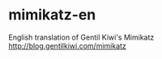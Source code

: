 mimikatz-en
===========

English translation of Gentil Kiwi's Mimikatz http://blog.gentilkiwi.com/mimikatz